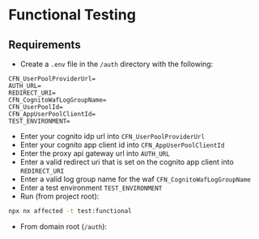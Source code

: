 # Functional Testing

## Requirements

- Create a `.env` file in the `/auth` directory with the following:

```
CFN_UserPoolProviderUrl=
AUTH_URL=
REDIRECT_URI=
CFN_CognitoWafLogGroupName=
CFN_UserPoolId=
CFN_AppUserPoolClientId=
TEST_ENVIRONMENT=
```

- Enter your cognito idp url into `CFN_UserPoolProviderUrl`
- Enter your cognito app client id into `CFN_AppUserPoolClientId`
- Enter the proxy api gateway url into `AUTH_URL`
- Enter a valid redirect uri that is set on the cognito app client into `REDIRECT_URI`
- Enter a valid log group name for the waf `CFN_CognitoWafLogGroupName`
- Enter a test environment `TEST_ENVIRONMENT`
- Run (from project root):

```bash
npx nx affected -t test:functional
```

- From domain root (`/auth`):
